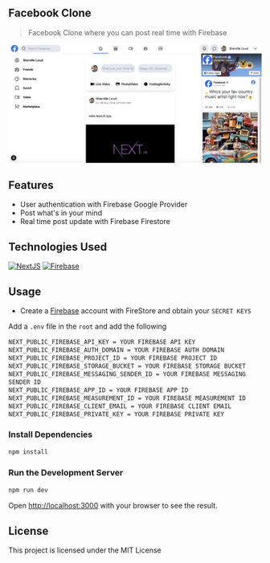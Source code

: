 ## Facebook Clone

> Facebook Clone where you can post real time with Firebase

<img src="./public/screen.png">

## Features
- User authentication with Firebase Google Provider
- Post what's in your mind
- Real time post update with Firebase Firestore

## Technologies Used
<p>
  <a href="#"><img alt="NextJS" src="https://img.shields.io/badge/NextJS-20232a.svg?logo=nextdotjs&logoColor=white"></a>
  <a href="#"><img alt="Firebase" src="https://img.shields.io/badge/Firebase-FFA611.svg?logo=firebase&logoColor=white"></a>
  
</p>


## Usage

- Create a [Firebase](https://firebase.google.com/) account with FireStore and obtain your `SECRET KEYS`
  

Add a `.env` file in the `root` and add the following

```
NEXT_PUBLIC_FIREBASE_API_KEY = YOUR FIREBASE API KEY
NEXT_PUBLIC_FIREBASE_AUTH_DOMAIN = YOUR FIREBASE AUTH DOMAIN
NEXT_PUBLIC_FIREBASE_PROJECT_ID = YOUR FIREBASE PROJECT ID
NEXT_PUBLIC_FIREBASE_STORAGE_BUCKET = YOUR FIREBASE STORAGE BUCKET
NEXT_PUBLIC_FIREBASE_MESSAGING_SENDER_ID = YOUR FIREBASE MESSAGING SENDER ID
NEXT_PUBLIC_FIREBASE_APP_ID = YOUR FIREBASE APP ID
NEXT_PUBLIC_FIREBASE_MEASUREMENT_ID = YOUR FIREBASE MEASUREMENT ID
NEXT_PUBLIC_FIREBASE_CLIENT_EMAIL = YOUR FIREBASE CLIENT EMAIL
NEXT_PUBLIC_FIREBASE_PRIVATE_KEY = YOUR FIREBASE PRIVATE KEY

```

### Install Dependencies

```bash
npm install
```

### Run the Development Server

```bash
npm run dev
```

Open [http://localhost:3000](http://localhost:3000) with your browser to see the result.

## License

This project is licensed under the MIT License
